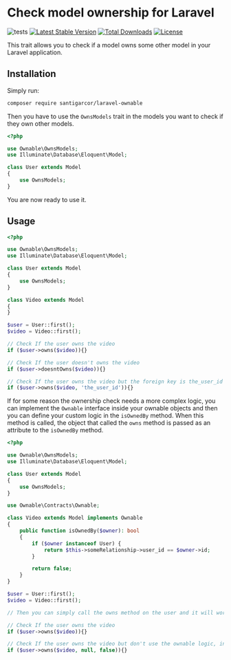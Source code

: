 # Check model ownership for Laravel

![tests](https://github.com/santigarcor/laravel-ownable/workflows/tests/badge.svg?branch=master)
[![Latest Stable Version](https://poser.pugx.org/santigarcor/laravel-ownable/v/stable)](https://packagist.org/packages/santigarcor/laravel-ownable)
[![Total Downloads](https://poser.pugx.org/santigarcor/laravel-ownable/downloads)](https://packagist.org/packages/santigarcor/laravel-ownable)
[![License](https://poser.pugx.org/santigarcor/laravel-ownable/license)](https://packagist.org/packages/santigarcor/laravel-ownable)

This trait allows you to check if a model owns some other model in your Laravel application.

## Installation

Simply run:
```bash
composer require santigarcor/laravel-ownable
```

Then you have to use the `OwnsModels` trait in the models you want to check if they own other models.

```php
<?php

use Ownable\OwnsModels;
use Illuminate\Database\Eloquent\Model;

class User extends Model
{
    use OwnsModels;
}
```

You are now ready to use it.

## Usage

```php
<?php

use Ownable\OwnsModels;
use Illuminate\Database\Eloquent\Model;

class User extends Model
{
    use OwnsModels;
}

class Video extends Model
{
}

$user = User::first();
$video = Video::first();

// Check If the user owns the video
if ($user->owns($video)){}

// Check If the user doesn't owns the video
if ($user->doesntOwns($video)){}

// Check If the user owns the video but the foreign key is the_user_id
if ($user->owns($video, 'the_user_id')){}
```

If for some reason the ownership check needs a more complex logic, you can implement the `Ownable` interface inside your ownable objects and then you can define your custom logic in the `isOwnedBy` method. When this method is called, the object that called the `owns` method is passed as an attribute to the `isOwnedBy` method.

```php
<?php

use Ownable\OwnsModels;
use Illuminate\Database\Eloquent\Model;

class User extends Model
{
    use OwnsModels;
}

use Ownable\Contracts\Ownable;

class Video extends Model implements Ownable
{
    public function isOwnedBy($owner): bool
    {
        if ($owner instanceof User) {
            return $this->someRelationship->user_id == $owner->id;
        }

        return false;
    }
}

$user = User::first();
$video = Video::first();

// Then you can simply call the owns method on the user and it will work.

// Check If the user owns the video
if ($user->owns($video)){}

// Check If the user owns the video but don't use the ownable logic, instead the regular one with the foreign key.
if ($user->owns($video, null, false)){}
```
